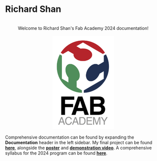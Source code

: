 # Richard Shan

<br>
<center>Welcome to Richard Shan's Fab Academy 2024 documentation!</center>

<br>
<center>
<img src="pics/fab-logo.jpg" alt="Fab" width="200"/>
<br>

</center>

Comprehensive documentation can be found by expanding the <b>Documentation</b> header in the left sidebar. My final project can be found <a href="https://fabacademy.org/2024/labs/charlotte/students/richard-shan/lessons/final/">**here**</a>, alongside the <a href="https://fabacademy.org/2024/labs/charlotte/students/richard-shan/lessons/final/#poster">**poster**</a> and <a href="https://fabacademy.org/2024/labs/charlotte/students/richard-shan/lessons/final/#video">**demonstration video**</a>. A comprehensive syllabus for the 2024 program can be found <a href="https://fabacademy.org/2024/schedule.html">**here**</a>.